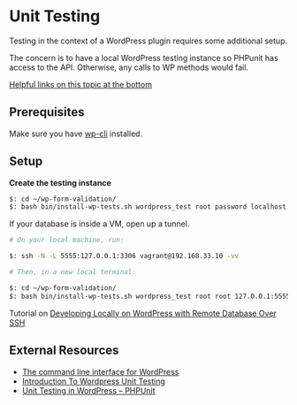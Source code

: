 # Unit Testing

Testing in the context of a WordPress plugin requires some additional setup.

The concern is to have a local WordPress testing instance so PHPunit has access to the API. Otherwise, any calls to WP methods would fail.

[Helpful links on this topic at the bottom](#external-resources)


## Prerequisites

Make sure you have [wp-cli](http://wp-cli.org/#installing) installed.

## Setup

**Create the testing instance**

```sh
$: cd ~/wp-form-validation/
$: bash bin/install-wp-tests.sh wordpress_test root password localhost latest
```

If your database is inside a VM, open up a tunnel.


```sh
# On your local machine, run:

$: ssh -N -L 5555:127.0.0.1:3306 vagrant@192.168.33.10 -vv
```
```sh
# Then, in a new local terminal:

$: cd ~/wp-form-validation/
$: bash bin/install-wp-tests.sh wordpress_test root root 127.0.0.1:5555 latest true
```

Tutorial on [Developing Locally on WordPress with Remote Database Over SSH](https://technosailor.com/2013/03/15/tutorial-developing-locally-on-wordpress-with-remote-database-over-ssh/)

## External Resources

* [The command line interface for WordPress](http://wp-cli.org/)
* [Introduction To Wordpress Unit Testing](https://carlalexander.ca/introduction-wordpress-unit-testing/)
* [Unit Testing in WordPress – PHPUnit](https://neliosoftware.com/blog/introduction-to-unit-testing-in-wordpress-phpunit/)
